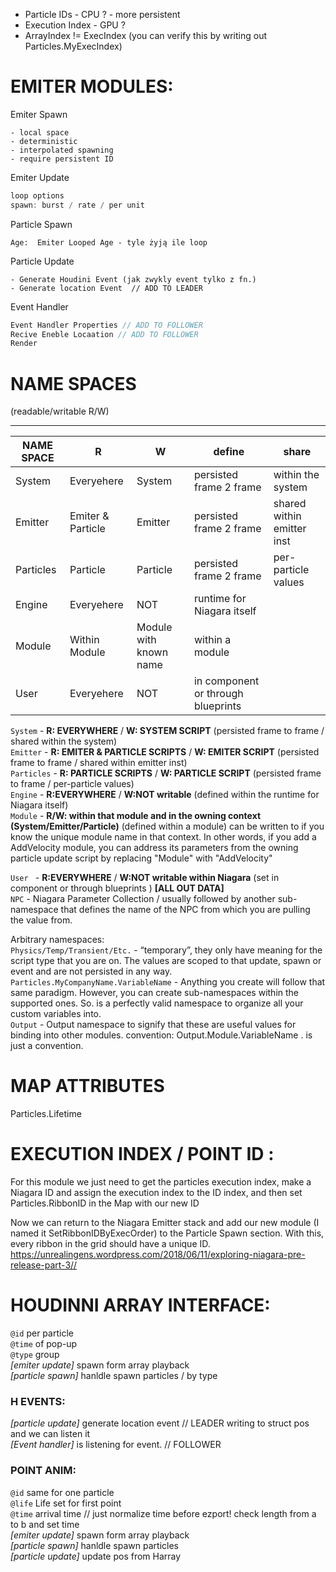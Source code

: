 - Particle IDs  -   CPU ? - more persistent  
- Execution Index - GPU ?  
- ArrayIndex != ExecIndex (you can verify this by writing out Particles.MyExecIndex)  


# EMITER MODULES:
Emiter Spawn
``` 
- local space
- deterministic
- interpolated spawning 
- require persistent ID
```
Emiter Update
```cpp
loop options
spawn: burst / rate / per unit 
```
Particle Spawn
```
Age:  Emiter Looped Age - tyle żyją ile loop
```
Particle Update
```
- Generate Houdini Event (jak zwykly event tylko z fn.)
- Generate location Event  // ADD TO LEADER
```
Event Handler
```cpp
Event Handler Properties // ADD TO FOLLOWER 
Recive Eneble Locaation // ADD TO FOLLOWER
Render
```

# NAME SPACES  
(readable/writable  R/W)  


---

NAME SPACE  | R | W | define | share
--- | --- | --- | --- | --- 
System | Everyehere | System | persisted frame 2 frame | within the system
Emitter | Emiter & Particle | Emitter | persisted frame 2 frame | shared within emitter inst
Particles | Particle | Particle |  persisted frame 2 frame |  per-particle values
Engine |  Everyehere  | NOT | runtime for Niagara itself | 
Module | Within Module | Module with known name  | within a module |
User |  Everyehere  | NOT | in component or through blueprints | 



`System` - **R: EVERYWHERE** / **W: SYSTEM SCRIPT** (persisted frame to frame / shared within the system)    
`Emitter` - **R: EMITER & PARTICLE SCRIPTS** / **W: EMITER SCRIPT** (persisted frame to frame / shared within emitter inst)     
`Particles` - **R: PARTICLE SCRIPTS** / **W: PARTICLE SCRIPT** (persisted frame to frame / per-particle values)    
`Engine` - **R:EVERYWHERE** / **W:NOT writable**  (defined within the runtime for Niagara itself)  
`Module` - **R/W: within that module and in the owning context (System/Emitter/Particle)** (defined within a module) can be written to if you know the unique module name in that context. In other words, if you add a AddVelocity module, you can address its parameters from the owning particle update script by replacing "Module" with "AddVelocity"      

`User ` - **R:EVERYWHERE** / **W:NOT writable within Niagara** (set in component or through blueprints ) **[ALL OUT DATA]**    
`NPC` - Niagara Parameter Collection / usually followed by another sub-namespace that defines the name of the NPC from which you are pulling the value from.   

Arbitrary namespaces:  
`Physics/Temp/Transient/Etc.` - “temporary”, they only have meaning for the script type that you are on. The values are scoped to that update, spawn or event and are not persisted in any way.  
`Particles.MyCompanyName.VariableName` - Anything you create will follow that same paradigm. However, you can create sub-namespaces within the supported ones. So. is a perfectly valid namespace to organize all your custom variables into.  
`Output` - Output namespace to signify that these are useful values for binding into other modules. convention: Output.Module.VariableName . is just a convention.    
# MAP ATTRIBUTES

Particles.Lifetime

# EXECUTION INDEX / POINT ID :
For this module we just need to get the particles execution index, make a Niagara ID and assign the execution index to the ID index, and then set Particles.RibbonID in the Map with our new ID

Now we can return to the Niagara Emitter stack and add our new module (I named it SetRibbonIDByExecOrder) to the Particle Spawn section. With this, every ribbon in the grid should have a unique ID.
https://unrealingens.wordpress.com/2018/06/11/exploring-niagara-pre-release-part-3//

# HOUDINNI ARRAY INTERFACE: 
`@id`  per particle  
`@time` of pop-up  
`@type` group   
*[emiter update]* spawn form array playback   
*[particle spawn]* hanldle spawn particles / by type   
### H EVENTS:   
*[particle update]* generate location event  // LEADER  writing to struct pos and we can listen it    
*[Event handler]* is listening for event. // FOLLOWER  

### POINT ANIM:

`@id` same for one particle   
`@life` Life set for first point    
`@time` arrival time // just normalize time before ezport!  check length from a to b and set time    
*[emiter update]* spawn form array playback    
*[particle spawn]* hanldle spawn particles  
*[particle update]* update pos from Harray  
